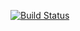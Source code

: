 [![Build Status](https://travis-ci.org/Balachandarsmr/PokemonShowdownAndroidClient.svg?branch=master)](https://travis-ci.org/Balachandarsmr/PokemonShowdownAndroidClient)